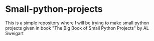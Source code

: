 # Small-python-projects
This is a simple repository where I will be trying to make small python projects given in book "The Big Book of Small Python Projects" by AL Sweigart
